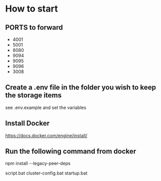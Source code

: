 # How to start
## PORTS to forward
 - 4001
 - 5001
 - 8080
 - 9094
 - 9095
 - 9096
 - 3008
## Create a .env file in the folder you wish to keep the storage items
see .env.example and set the variables

 ## Install Docker
 https://docs.docker.com/engine/install/

## Run the following command from docker

npm install --legacy-peer-deps


script.bat
cluster-config.bat
startup.bat